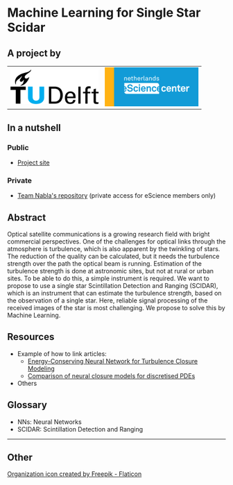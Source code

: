 # Machine Learning for Single Star Scidar

## A project by

|                                                                                                                                                                                    |                                                                                                                                                          |
|:----------------------------------------------------------------------------------------------------------------------------------------------------------------------------------:|:--------------------------------------------------------------------------------------------------------------------------------------------------------:|
| <a href="https://www.cwi.nl/en/"><img src="https://raw.githubusercontent.com/MALES-project/.github/main/img/TUD-logo.png" height="80" /></a> | <a href="https://www.esciencecenter.nl/"><img src="https://raw.githubusercontent.com/MALES-project/.github/main/img/nlesc-logo.png" height="90" /></a> |


## In a nutshell

### Public

- [Project site](https://research-software-directory.org/projects/males)

### Private

- [Team Nabla's repository](https://github.com/Team-Nabla/) (private access for eScience members only)

## Abstract

Optical satellite communications is a growing research field with bright commercial perspectives. One of the challenges for optical links through the atmosphere is turbulence, which is also apparent by the twinkling of stars. The reduction of the quality can be calculated, but it needs the turbulence strength over the path the optical beam is running. Estimation of the turbulence strength is done at astronomic sites, but not at rural or urban sites. To be able to do this, a simple instrument is required. We want to propose to use a single star Scintillation Detection and Ranging (SCIDAR), which is an instrument that can estimate the turbulence strength, based on the observation of a single star. Here, reliable signal processing of the received images of the star is most challenging. We propose to solve this by Machine Learning.

## Resources

- Example of how to link articles:
	- [Energy-Conserving Neural Network for Turbulence Closure Modeling
](https://arxiv.org/abs/2301.13770)
	- [Comparison of neural closure models for discretised PDEs](https://www.sciencedirect.com/science/article/pii/S0898122123001736)
- Others


## Glossary

- NNs: Neural Networks
- SCIDAR: Scintillation Detection and Ranging

---

## Other

<a href="https://www.flaticon.com/free-icons/aurora" title="aurora borealis">Organization icon created by Freepik - Flaticon</a>

